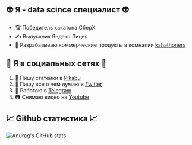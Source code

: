 ## 👽 Я - data scince специалист 👽

- 🏆 Победитель хакатона СберX
- ✍ Выпускник Яндекс Лицея
- 🤑 Разрабатываю коммерческие продукты в комнапии [kahathoners](https://github.com/kahathoners)

## 📱 Я в социальных сетях 📱
1. 📓 Пишу статейки в [Pikabu](https://pikabu.ru/@BalaganChick)
2. 🤪 Пишу все о чем думаю в [Twitter](https://twitter.com/arkadiy2020)
3. 🤖 Роботою в [Telegram](https://t.me/pyython)
4. 📷 Снимаю видео на [Youtube](https://www.youtube.com/channel/UCpZmuuakVsoO2rUo0mWdLVw/featured)

## 📈 Github статистика 📈
![Anurag's GitHub stats](https://github-readme-stats.vercel.app/api?username=l-arkadiy-l&show_icons=true&theme=gruvbox)
